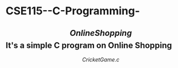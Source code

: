 # CSE115--C-Programming-
$$Online Shopping$$
It's a simple C program on Online Shopping
----------------------------------------------
$$CricketGame.c$$

